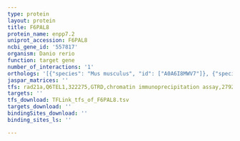 ```yaml
---
type: protein
layout: protein
title: F6PAL8
protein_name: enpp7.2
uniprot_accession: F6PAL8
ncbi_gene_id: '557817'
organism: Danio rerio
function: target gene
number_of_interactions: '1'
orthologs: '[{"species": "Mus musculus", "id": ["A0A6I8MWV7"]}, {"species": "Rattus norvegicus", "id": ["<a href=\"/protein/m0r3w7\">M0R3W7</a>"]}, {"species": "Saccharomyces cerevisiae", "id": ["<a href=\"/protein/p39997\">P39997</a>"]}]'
jaspar_matrices: ''
tfs: rad21a,Q6TEL1,322275,GTRD,chromatin immunoprecipitation assay,27924024%5Buid%5D,No
targets: ''
tfs_download: TFLink_tfs_of_F6PAL8.tsv
targets_download: ''
bindingSites_download: ''
binding_sites_ls: ''

---
```

